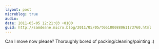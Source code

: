 ```yaml
---
layout: post
microblog: true
audio: 
date: 2011-05-05 12:21:03 +0100
guid: http://samdeane.micro.blog/2011/05/05/t66100088061173760.html
---
```

Can I move now please? Thoroughly bored of packing/cleaning/painting :(
